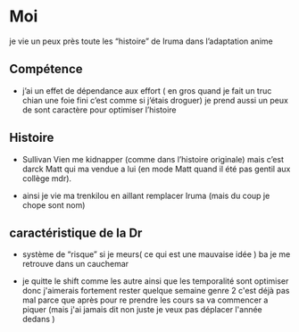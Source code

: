 
# Moi

je vie un peux près toute les “histoire” de Iruma dans l’adaptation anime

## Compétence

- j’ai un effet de dépendance aux effort ( en gros quand je fait un truc chian une foie fini c’est comme si j’étais droguer) je prend aussi un peux de sont caractère pour optimiser l’histoire 

## Histoire

- Sullivan Vien me kidnapper (comme dans l’histoire originale) mais c’est darck Matt qui ma vendue a lui (en mode Matt quand il été pas gentil aux collège mdr).

- ainsi je vie ma trenkilou en aillant remplacer Iruma (mais du coup je chope sont nom)

## caractéristique de la Dr


- système de “risque” si je meurs( ce qui est une mauvaise idée ) ba je me retrouve dans un cauchemar


- je quitte le shift comme les autre ainsi que les temporalité sont optimiser donc j'aimerais fortement rester quelque semaine genre 2 c'est déjà pas mal parce que après pour re prendre les cours sa va commencer a piquer (mais j'ai jamais dit non juste je veux pas déplacer l'année dedans )

